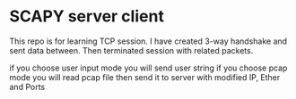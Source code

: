 # SCAPY server client
This repo is for learning TCP session. 
I have created 3-way handshake and sent data between. Then terminated session with related packets.

if you choose user input mode you will send user string
if you choose pcap mode you will read pcap file then send it to server with modified IP, Ether and Ports
